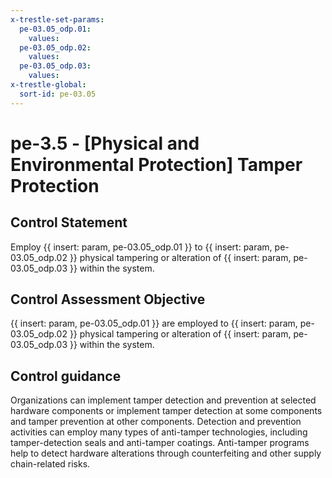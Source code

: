 ```yaml
---
x-trestle-set-params:
  pe-03.05_odp.01:
    values:
  pe-03.05_odp.02:
    values:
  pe-03.05_odp.03:
    values:
x-trestle-global:
  sort-id: pe-03.05
---
```


# pe-3.5 - \[Physical and Environmental Protection\] Tamper Protection

## Control Statement

Employ {{ insert: param, pe-03.05_odp.01 }} to {{ insert: param, pe-03.05_odp.02 }} physical tampering or alteration of {{ insert: param, pe-03.05_odp.03 }} within the system.

## Control Assessment Objective

{{ insert: param, pe-03.05_odp.01 }} are employed to {{ insert: param, pe-03.05_odp.02 }} physical tampering or alteration of {{ insert: param, pe-03.05_odp.03 }} within the system.

## Control guidance

Organizations can implement tamper detection and prevention at selected hardware components or implement tamper detection at some components and tamper prevention at other components. Detection and prevention activities can employ many types of anti-tamper technologies, including tamper-detection seals and anti-tamper coatings. Anti-tamper programs help to detect hardware alterations through counterfeiting and other supply chain-related risks.
